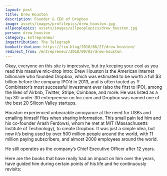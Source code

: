 ```yaml
---
layout: post
title: Drew Houston
description: Founder & CEO of Dropbox
image: assets/images/profilepics/drew_houston.jpg
allpeoplepics: assets/images/allpeoplepics/drew_houston.jpg
person: drew_houston
category: Entrepreneur
imgattribution: The Telegraph
bookattribution: https://tim.blog/2018/08/27/drew-houston/ 
redirect_from: /entrepreneur/2018/09/03/drew-houston
---
```


Okay, everyone on this site is impressive, but try keeping your cool as you read this massive mic-drop intro: Drew Houston is the American internet billionaire who founded Dropbox, which was estimated to be worth a full $3 billion before the company IPO’d in 2013, and is often touted as Y Combinator’s most successful investment ever (also the first to IPO), among the likes of Airbnb, Twitter, Stripe, Coinbase, and more. He was listed as a top 30-under-30 entrepreneur on Inc.com and Dropbox was named one of the best 20 Silicon Valley startups. 

Houston experienced unbearable annoyance at the need for USBs and emailing himself files when sharing information. This small pain led him and his co-founder Arash Ferdowsi, whom he met at MIT (Massachusetts Institute of Technology), to create Dropbox. It was just a simple idea, but now it’s being used by over 500 million people around the world, with 11 million paying subscribers, and almost 2000 employees around the world. 

He still operates as the company’s Chief Executive Officer after 12 years. 

Here are the books that have really had an impact on him over the years, have guided him during certain points of his life and he continuously revisits: 






